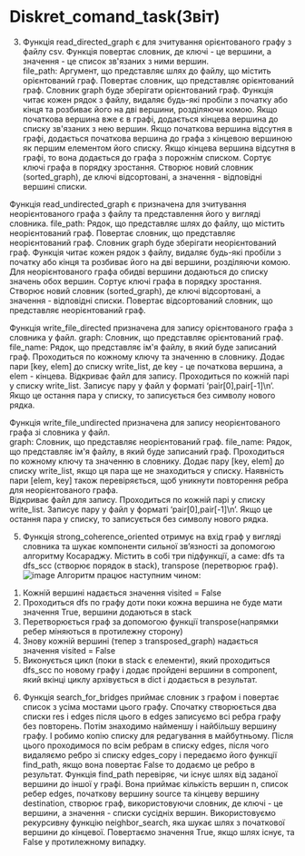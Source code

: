 # Diskret_comand_task(Звіт)

3. Функція read_directed_graph є для зчитування орієнтованого графу з файлу csv. Функція повертає словник, де ключі - це вершини, а значення - це список зв'язаних з ними вершин.  
file_path: Аргумент, що представляє шлях до файлу, що містить орієнтований граф. Повертає словник, що представляє орієнтований граф.
Cловник graph буде зберігати орієнтований граф. 
Функція читає кожен рядок з файлу, видаляє будь-які пробіли з початку або кінця та розбиває його на дві вершини, розділяючи комою. 
Якщо початкова вершина вже є в графі, додається кінцева вершина до списку зв'язаних з нею вершин. 
Якщо початкова вершина відсутня в графі, додається початкова вершина до графа з кінцевою вершиною як першим елементом його списку. 
Якщо кінцева вершина відсутня в графі, то вона додається до графа з порожнім списком. 
Сортує ключі графа в порядку зростання. Створює новий словник (sorted_graph), де ключі відсортовані, а значення - відповідні вершині списки.

Функція read_undirected_graph є призначена для зчитування неорієнтованого графа з файлу та представлення його у вигляді словника. file_path: Рядок, що представляє шлях до файлу, що містить неорієнтований граф. Повертає словник, що представляє неорієнтований граф. Словник graph буде зберігати неорієнтований граф. Функція читає кожен рядок з файлу, видаляє будь-які пробіли з початку або кінця та розбиває його на дві вершини, розділяючи комою. 
Для неорієнтованого графа обидві вершини додаються до списку значень обох вершин. Сортує ключі графа в порядку зростання. 
Створює новий словник (sorted_graph), де ключі відсортовані, а значення - відповідні списки. Повертає відсортований словник, що представляє неорієнтований граф. 

Функція write_file_directed призначена для запису орієнтованого графа з словника у файл. graph: Словник, що представляє орієнтований граф.
file_name: Рядок, що представляє ім'я файлу, в який буде записаний граф. Проходиться по кожному ключу та значенню в словнику.
Додає пари [key, elem] до списку write_list, де key - це початкова вершина, а elem - кінцева.
Відкриває файл для запису. Проходиться по кожній парі у списку write_list. Записує пару у файл у форматі ‘pair[0],pair[-1]\n’. Якщо це остання пара у списку, то записується без символу нового рядка.

Функція write_file_undirected призначена для запису неорієнтованого графа зі словника у файл.  
graph: Словник, що представляє неорієнтований граф. 
file_name: Рядок, що представляє ім'я файлу, в який буде записаний граф. 
Проходиться по кожному ключу та значенню в словнику. 
Додає пару [key, elem] до списку write_list, якщо ця пара ще не знаходиться у списку. Наявність пари [elem, key] також перевіряється, щоб уникнути повторення ребра для неорієнтованого графа.  
Відкриває файл для запису. Проходиться по кожній парі у списку write_list. Записує пару у файл у форматі ‘pair[0],pair[-1]\n’. Якщо це остання пара у списку, то записується без символу нового рядка.

5. Функція strong_coherence_oriented отримує на вхід граф у вигляді словника та шукає компоненти сильної зв’язності за допомогою алгоритму Косараджу.
Містить в собі три підфункції, а саме: dfs та dfs_scc (створює порядок в stack), transpose (перетворює граф).
![image](https://github.com/f1rset/Diskret_comand_task/assets/149361945/bc1de612-be76-4fe5-a2bc-f4c7f9a2511e)
Алгоритм працює наступним чином:
  1) Кожній вершині надається значення visited = False
  2) Проходиться dfs по графу доти поки кожна вершина не буде мати значення True, вершини додаються в stack
  3) Перетворюється граф за допомогою функції transpose(напрямки ребер міняються в протилежну сторону)
  4) Знову кожній вершині (тепер з transposed_graph) надається значення visited = False
  5) Виконується цикл (поки в stack є елементи), який проходиться dfs_scc по новому графу і додає пройдені вершини в component, який вкінці циклу архівується в dict і додається в результат.

6. Функція search_for_bridges приймає словник з графом і повертає список з усіма мостами цього графу. Спочатку створюється два списки res і edges після цього в edges записуємо всі ребра графу без повторень. Потім знаходимо найменшу і найбільшу вершину графу. І робимо копію списку для редагування в майбутньому. Після цього проходимося по всім ребрам в списку edges, після чого видаляємо ребро зі списку edges_copy і передаємо його функції find_path, якщо вона повертає False то додаємо це ребро в результат.
Функція find_path перевіряє, чи існує шлях від заданої вершини до іншої у графі. Вона приймає кількість вершин n, список ребер edges, початкову вершину source та кінцеву вершину destination, створює граф, використовуючи словник, де ключі - це вершини, а значення - списки сусідніх вершин. Використовуємо рекурсивну функцію neighbor_search, яка шукає шлях з початкової вершини до кінцевої. Повертаємо значення True, якщо шлях існує, та False у протилежному випадку.

